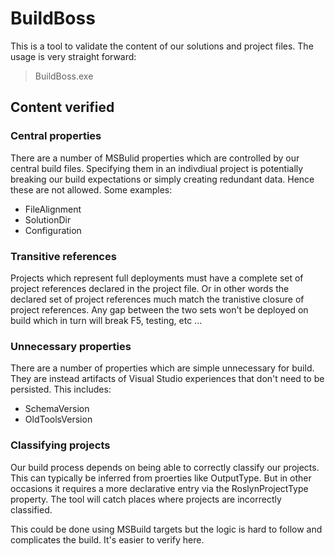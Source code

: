 # BuildBoss

This is a tool to validate the content of our solutions and project files.  The usage is very straight forward:

> BuildBoss.exe <solution path>

## Content verified 

### Central properties

There are a number of MSBulid properties which are controlled by our central build files.  Specifying them in an indivdiual project is potentially breaking our build expectations or simply creating redundant data.  Hence these are not allowed.  Some examples:

- FileAlignment
- SolutionDir
- Configuration

### Transitive references

Projects which represent full deployments must have a complete set of project references declared in the project file.  Or in other words the declared set of project references much match the tranistive closure of project references.  Any gap between the two sets won't be deployed on build which in turn will break F5, testing, etc ...

### Unnecessary properties

There are a number of properties which are simple unnecessary for build.  They are instead artifacts of Visual Studio experiences that don't need to be persisted.  This includes:

- SchemaVersion
- OldToolsVersion

### Classifying projects

Our build process depends on being able to correctly classify our projects.  This can typically be inferred from proerties like OutputType.  But in other occasions it requires a more declarative entry via the RoslynProjectType property.  The tool will catch places where projects are incorrectly classified.

This could be done using MSBuild targets but the logic is hard to follow and complicates the build.  It's easier to verify here.


